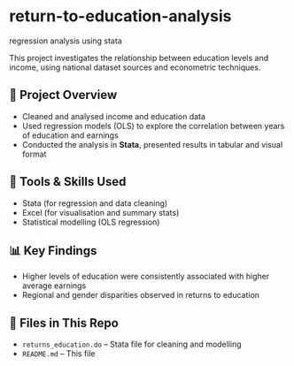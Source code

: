 # return-to-education-analysis
regression analysis using stata

This project investigates the relationship between education levels and income, using national dataset sources and econometric techniques.

## 🧠 Project Overview
- Cleaned and analysed income and education data
- Used regression models (OLS) to explore the correlation between years of education and earnings
- Conducted the analysis in **Stata**, presented results in tabular and visual format

## 🔧 Tools & Skills Used
- Stata (for regression and data cleaning)
- Excel (for visualisation and summary stats)
- Statistical modelling (OLS regression)

## 📊 Key Findings
- Higher levels of education were consistently associated with higher average earnings
- Regional and gender disparities observed in returns to education

## 📁 Files in This Repo
- `returns_education.do` – Stata file for cleaning and modelling
- `README.md` – This file
